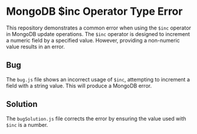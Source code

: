 # MongoDB $inc Operator Type Error

This repository demonstrates a common error when using the `$inc` operator in MongoDB update operations.  The `$inc` operator is designed to increment a numeric field by a specified value.  However, providing a non-numeric value results in an error.

## Bug
The `bug.js` file shows an incorrect usage of `$inc`, attempting to increment a field with a string value. This will produce a MongoDB error.

## Solution
The `bugSolution.js` file corrects the error by ensuring the value used with `$inc` is a number.